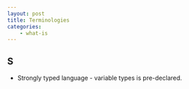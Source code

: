 ```yaml
---
layout: post
title: Terminologies
categories: 
    - what-is
---
```



## S
- Strongly typed language - variable types is pre-declared.

